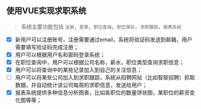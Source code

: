 使用VUE实现求职系统
---
> 系统主要功能包括 
`注册`，`登录`，`职位查询`，`职位保存`，`求职跟踪`，`报表系统`

- [x] 新用户可以注册账号，注册需要通过email，系统将验证码发送到邮箱，用户需要填写验证码完成注册；  
- [x] 用户可以根据用户名和密码登录系统； 
- [x] 在职位查询中，用户可以根据公司名称，薪水，职位类型查询求职信息；
- [x] 用户可以将查询中的某些记录加入到自己的关注信息；
- [ ] 用户可以将某些公司加入到求职跟踪，系统从招聘网站（比如智联招聘）抓取数据，并自动统计该公司每周的求职信息，发送给用户；
- [x] 报表系统提供多种信息分析图表，比如各职位的数量饼状图，某职位的薪资变化图等等；
